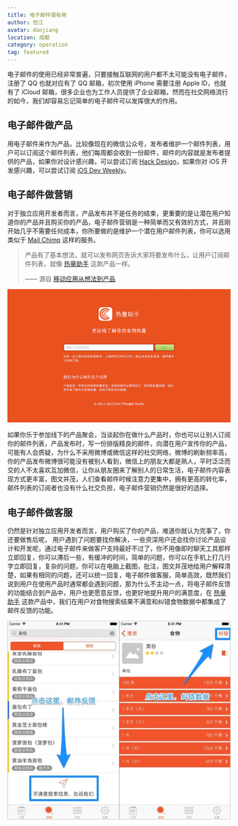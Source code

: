 ```yaml
---
title: 电子邮件很有用
author: 但江
avatar: danjiang
location: 成都
category: operation
tag: featured
---
```


电子邮件的使用已经非常普遍，只要接触互联网的用户都不太可能没有电子邮件，注册了 QQ 也就对应有了 QQ 邮箱，初次使用 iPhone 需要注册 Apple ID，也就有了 iCloud 邮箱，很多企业也为工作人员提供了企业邮箱，然而在社交网络流行的如今，我们却容易忘记简单的电子邮件可以发挥很大的作用。

## 电子邮件做产品

用电子邮件来作为产品，比较像现在的微信公众号，发布者维护一个邮件列表，用户可以订阅这个邮件列表，他们每周都会收到一份邮件，邮件的内容就是发布者提供的产品，如果你对设计感兴趣，可以尝试订阅 [Hack Design][1]，如果你对 iOS 开发感兴趣，可以尝试订阅 [iOS Dev Weekly][2]。

## 电子邮件做营销

对于独立应用开发者而言，产品发布并不是任务的结束，更重要的是让潜在用户知道你的产品并且购买你的产品，电子邮件营销是一种简单而又有效的方式，并且刚开始几乎不需要任何成本，你所要做的是维护一个潜在用户邮件列表，你可以选用类似于 [Mail Chimp][3] 这样的服务。

> 产品有了基本想法，就可以发布网页告诉大家将要发布什么，让用户订阅邮件列表，就像 [热量助手][5] 这款产品一样。
>
>  —— 源自 [移动应用从想法到产品][4]

![Calorie Newsletter](/images/calorie-newsletter.png)

如果你乐于参加线下的产品聚会，当谈起你在做什么产品时，你也可以让别人订阅你的邮件列表，产品发布时，写一份排版精良的邮件，向潜在用户宣传你的产品，可能有人会质疑，为什么不采用微博或微信这样的社交网络，微博的刷新频率高，你的产品发布微博很可能没有被别人看到，微信上的朋友大都是熟人，平时泛泛而交的人不太喜欢互加微信，让你从朋友圈来了解别人的日常生活，电子邮件内容表现方式更丰富，图文并茂，人们查看邮件时候注意力更集中，拥有更高的转化率，邮件列表的订阅者也没有什么社交负担，电子邮件营销仍然是很好的选择。

## 电子邮件做客服

仍然是针对独立应用开发者而言，用户购买了你的产品，难道你就认为完事了，你还要做售后呢，
用户遇到了问题要找你解决，一些资深用户还会找你讨论产品设计和开发呢，通过电子邮件来做客户支持最好不过了，你不用像即时聊天工具那样立即回复，你可以滞后一些，有缓冲的时间，简单的问题，你可以在手机上打几行字立即回复，复杂的问题，你可以在电脑上截图，批注，图文并茂地给用户解释清楚，如果有相同的问题，还可以统一回复，电子邮件做客服，简单高效，既然我们说到用户在使用产品时通常都会遇到问题，那为什么不主动一点，将电子邮件反馈的功能结合到产品中，用户也更愿意反馈，也更好地提升用户的满意度，在 [热量助手][5] 这款产品中，我们在用户对食物搜索结果不满意和纠错食物数据中都集成了邮件反馈的功能。

![Calorie Email](/images/calorie-email1.jpg)

[1]: https://hackdesign.org
[2]: https://iosdevweekly.com
[3]: http://mailchimp.com
[4]: /business/2015/01/17/mobile-app-from-idea-to-product/
[5]: http://danthought.com/calorie
